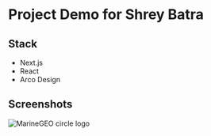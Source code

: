 # Project Demo for Shrey Batra

## Stack

* Next.js
* React
* Arco Design

## Screenshots

![MarineGEO circle logo](/assets/img/MarineGEO_logo.png "MarineGEO logo")

